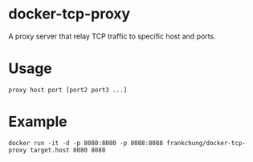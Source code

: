 # docker-tcp-proxy

A proxy server that relay TCP traffic to specific host and ports.

# Usage

```
proxy host port [port2 port3 ...]
```

# Example

```
docker run -it -d -p 8080:8080 -p 8088:8088 frankchung/docker-tcp-proxy target.host 8080 8088
```
